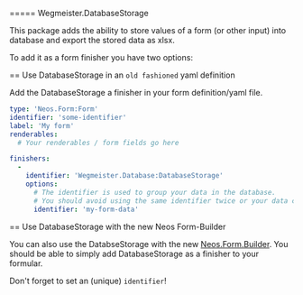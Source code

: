 ===== Wegmeister.DatabaseStorage

This package adds the ability to store values of a form (or other input) into database and export the stored data as xlsx.

To add it as a form finisher you have two options:


== Use DatabaseStorage in an `old fashioned` yaml definition

Add the DatabaseStorage a finisher in your form definition/yaml file.

```yaml
type: 'Neos.Form:Form'
identifier: 'some-identifier'
label: 'My form'
renderables:
  # Your renderables / form fields go here

finishers:
  -
    identifier: 'Wegmeister.Database:DatabaseStorage'
    options:
      # The identifier is used to group your data in the database.
      # You should avoid using the same identifier twice or your data could become a little messed up.
      identifier: 'my-form-data'
```



== Use DatabaseStorage with the new Neos Form-Builder

You can also use the DatabseStorage with the new [Neos.Form.Builder](https://github.com/neos/form-builder). 
You should be able to simply add DatabaseStorage as a finisher to your formular. 

Don't forget to set an (unique) `identifier`!
